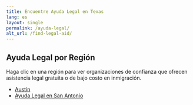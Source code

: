 ```yaml
---
title: Encuentre Ayuda Legal en Texas
lang: es
layout: single
permalink: /ayuda-legal/
alt_url: /find-legal-aid/
---
```



## Ayuda Legal por Región

Haga clic en una región para ver organizaciones de confianza que ofrecen asistencia legal gratuita o de bajo costo en inmigración.

- [Austin](/ayuda-legal/austin)
- [Ayuda Legal en San Antonio](/ayuda-legal/san-antonio/)
